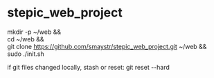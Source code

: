 # stepic_web_project

mkdir -p ~/web && \
cd ~/web && \
git clone https://github.com/smaystr/stepic_web_project.git ~/web && \
sudo ./init.sh

if git files changed locally, stash or reset:
git reset --hard
